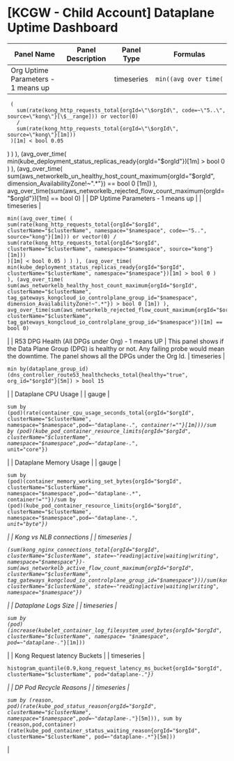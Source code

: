 # [KCGW - Child Account] Dataplane Uptime Dashboard

| Panel Name | Panel Description | Panel Type | Formulas |
| ---------- | ----------------- | ---------- | -------- |
| Org Uptime Parameters - 1 means up |  | timeseries | <pre><code>min((avg_over_time(
     (
       sum(rate(kong_http_requests_total{orgId=\"\$orgId\", code=~\"5..\", source=\"kong\"}[\$__range])) or vector(0)
       /
       sum(rate(kong_http_requests_total{orgId=\"\$orgId\", source=\"kong\"}[1m]))
     )[1m] < bool 0.05
   )
  )
), (avg_over_time(
     min(kube_deployment_status_replicas_ready{orgId=\"\$orgId\"})[1m] > bool 0
   )
), (avg_over_time(
     sum(aws_networkelb_un_healthy_host_count_maximum{orgId=\"\$orgId\", dimension_AvailabilityZone!~\".*\"}) == bool 0
   [1m])
), avg_over_time(sum(aws_networkelb_rejected_flow_count_maximum{orgId=\"\$orgId\"})[1m] == bool 0)
</code></pre> |
| DP Uptime Parameters - 1 means up |  | timeseries | <pre><code>min((avg_over_time(
     (
       sum(rate(kong_http_requests_total{orgId=\"\$orgId\", clusterName=\"\$clusterName\", namespace=\"\$namespace\", code=~\"5..\", source=\"kong\"}[1m])) or vector(0)
       /
       sum(rate(kong_http_requests_total{orgId=\"\$orgId\", clusterName=\"\$clusterName\", namespace=\"\$namespace\", source=\"kong\"}[1m]))
     )[1m] < bool 0.05
   )
  )
), (avg_over_time(
     min(kube_deployment_status_replicas_ready{orgId=\"\$orgId\", clusterName=\"\$clusterName\", namespace=\"\$namespace\"})[1m] > bool 0
   )
), (avg_over_time(
     sum(aws_networkelb_healthy_host_count_maximum{orgId=\"\$orgId\", clusterName=\"\$clusterName\", tag_gateways_kongcloud_io_controlplane_group_id=\"\$namespace\", dimension_AvailabilityZone!~\".*\"}) > bool 0
   [1m])
), avg_over_time(sum(aws_networkelb_rejected_flow_count_maximum{orgId=\"\$orgId\", clusterName=\"\$clusterName\", tag_gateways_kongcloud_io_controlplane_group_id=\"\$namespace\"})[1m] == bool 0)
</code></pre> |
| R53 DPG Health (All DPGs under Org) - 1 means UP | This panel shows if the Data Plane Group (DPG) is healthy or not. Any failing probe would mean the downtime. The panel shows all the DPGs under the Org Id. | timeseries | <pre><code>min by(dataplane_group_id) (dns_controller_route53_healthchecks_total{healthy=\"true\", org_id=\"\$orgId\"}[5m]) > bool 15</code></pre> |
| Dataplane CPU Usage |  | gauge | <pre><code>sum by (pod)(rate(container_cpu_usage_seconds_total{orgId=\"\$orgId\", clusterName=\"\$clusterName\", namespace=\"\$namespace\",pod=~\"dataplane-.*\", container!=\"\"}[1m]))/sum by (pod)(kube_pod_container_resource_limits{orgId=\"\$orgId\", clusterName=\"\$clusterName\", namespace=\"\$namespace\",pod=~\"dataplane-.*\", unit=\"core\"})</code></pre> |
| Dataplane Memory Usage |  | gauge | <pre><code>sum by (pod)(container_memory_working_set_bytes{orgId=\"\$orgId\", clusterName=\"\$clusterName\", namespace=\"\$namespace\",pod=~\"dataplane-.*\", container!=\"\"})/sum by (pod)(kube_pod_container_resource_limits{orgId=\"\$orgId\", clusterName=\"\$clusterName\", namespace=\"\$namespace\",pod=~\"dataplane-.*\", unit=\"byte\"})</code></pre> |
| Kong vs NLB connections |  | timeseries | <pre><code>(sum(kong_nginx_connections_total{orgId=\"\$orgId\", clusterName=\"\$clusterName\", state=~\"reading|active|waiting|writing\", namespace=\"\$namespace\"})-sum(aws_networkelb_active_flow_count_maximum{orgId=\"\$orgId\", clusterName=\"\$clusterName\", tag_gateways_kongcloud_io_controlplane_group_id=\"\$namespace\"}))/sum(kong_nginx_connections_total{orgId=\"\$orgId\", clusterName=\"\$clusterName\", state=~\"reading|active|waiting|writing\", namespace=\"\$namespace\"})</code></pre> |
| Dataplane Logs Size |  | timeseries | <pre><code>sum by (pod)(increase(kubelet_container_log_filesystem_used_bytes{orgId=\"\$orgId\", clusterName=\"\$clusterName\", namespace= \"\$namespace\", pod=~\"dataplane-.*\"}[1m])) </code></pre> |
| Kong Request latency Buckets |  | timeseries | <pre><code>histogram_quantile(0.9,kong_request_latency_ms_bucket{orgId=\"\$orgId\", clusterName=\"\$clusterName\", pod=\"dataplane-.*\"})</code></pre> |
| DP Pod Recycle Reasons |  | timeseries | <pre><code>sum by (reason, pod)(rate(kube_pod_status_reason{orgId=\"\$orgId\", clusterName=\"\$clusterName\", namespace=\"\$namespace\",pod=~\"dataplane-.*\"}[5m])), sum by (reason,pod,container)(rate(kube_pod_container_status_waiting_reason{orgId=\"\$orgId\", clusterName=\"\$clusterName\", pod=~\"dataplane-.*\"}[5m]))</code></pre> |
